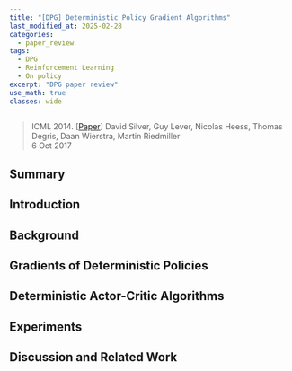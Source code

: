 ```yaml
---
title: "[DPG] Deterministic Policy Gradient Algorithms"
last_modified_at: 2025-02-28
categories:
  - paper_review
tags:
  - DPG
  - Reinforcement Learning
  - On policy
excerpt: "DPG paper review"
use_math: true
classes: wide
---
```


> ICML 2014. [[Paper](https://proceedings.mlr.press/v32/silver14.pdf)]
> David Silver, Guy Lever, Nicolas Heess, Thomas Degris, Daan Wierstra, Martin Riedmiller  
> 6 Oct 2017

## Summary

## Introduction

## Background

## Gradients of Deterministic Policies

## Deterministic Actor-Critic Algorithms

## Experiments

## Discussion and Related Work